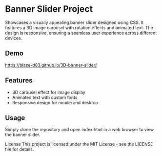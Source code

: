 # Banner Slider Project
Showcases a visually appealing banner slider designed using CSS. It features a 3D image carousel with rotation effects and animated text. The design is responsive, ensuring a seamless user experience across different devices.

## Demo
https://blaze-d83.github.io/3D-banner-slider/

## Features
- 3D carousel effect for image display
- Animated text with custom fonts
- Responsive design for mobile and desktop

## Usage
Simply clone the repository and open index.html in a web browser to view the banner slider.

License
This project is licensed under the MIT License - see the LICENSE file for details.
